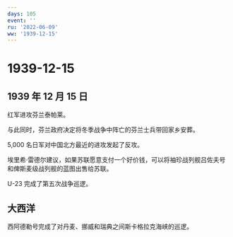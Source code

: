 ```yaml
---
days: 105
event: ''
ru: '2022-06-09'
ww: '1939-12-15'
---
```


# 1939-12-15

## 1939 年 12 月 15 日

红军进攻芬兰泰帕莱。

与此同时，芬兰政府决定将冬季战争中阵亡的芬兰士兵带回家乡安葬。

5,000 名日军对中国北方最近的进攻发起了反攻。

埃里希·雷德尔建议，如果苏联愿意支付一个好价钱，可以将袖珍战列舰吕佐夫号和俾斯麦级战列舰的蓝图出售给苏联。

U-23 完成了第五次战争巡逻。

## 大西洋

西阿德勒号完成了对丹麦、挪威和瑞典之间斯卡格拉克海峡的巡逻。